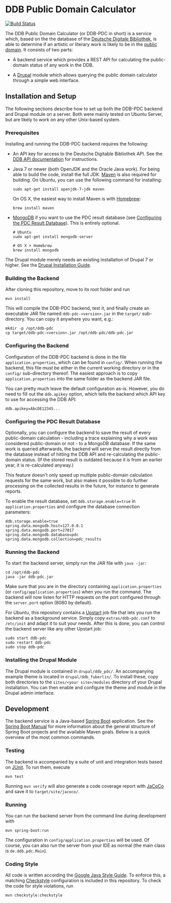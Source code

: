 # DDB Public Domain Calculator

[![Build Status](https://magnum.travis-ci.com/DenniJensen/ddb-pdc.svg?token=LXPadLLZHBGUqXF9dTdc)](https://magnum.travis-ci.com/DenniJensen/ddb-pdc)

The DDB Public Domain Calculator (or DDB-PDC in short) is a service
which, based on the the database of the
[Deutsche Digitale Bibliothek](https://deutsche-digitale-bibliothek.de/),
is able to determine if an artistic or literary work is likely to be
in the
[public domain](https://en.wikipedia.org/wiki/Public_domain). It
consists of two parts:

* A backend service which provides a REST API for calculating the
  public-domain status of any work in the DDB.

* A [Drupal](https://www.drupal.org/) module which allows querying the
  public domain calculator through a simple web interface.


## Installation and Setup

The following sections describe how to set up both the DDB-PDC backend
and Drupal module on a server. Both were mainly tested on Ubuntu
Server, but are likely to work on any other Unix-based system.

### Prerequisites

Installing and running the DDB-PDC backend requires the following:

* An API key for access to the Deutsche Digitable Bibliothek API. See the
  [DDB API documentation](https://api.deutsche-digitale-bibliothek.de/doku/display/ADD/API+der+Deutschen+Digitalen+Bibliothek)
  for instructions.

* Java 7 or newer (both OpenJDK and the Oracle Java work). For being
  able to build the code, install the full
  JDK. [Maven](http://maven.apache.org/) is also required for
  building. On Ubuntu, you can use the following command for installing:

  ```
  sudo apt-get install openjdk-7-jdk maven
  ```

  On OS X, the easiest way to install Maven is with [Homebrew](http://brew.sh/):

  ```
  brew install maven
  ```

* [MongoDB](http://www.mongodb.com/) if you want to use the PDC result
  database (see
  [Configuring the PDC Result Database](#configuring-the-pdc-result-database)).
  This is entirely optional.

  ```
  # Ubuntu
  sudo apt-get install mongodb-server

  # OS X + Homebrew
  brew install mongodb
  ```

The Drupal module merely needs an existing installation of Drupal 7 or
higher. See the
[Drupal Installation Guide](https://www.drupal.org/documentation/install).

### Building the Backend

After cloning this repository, move to its root folder and run

    mvn install

This will compile the DDB-PDC backend, test it, and finally create an
executable JAR file named `ddb-pdc-<version>.jar` in the `target/`
sub-directory. You can copy it anywhere you want, e.g.:

    mkdir -p /opt/ddb-pdc
    cp target/ddb-pdc-<version>.jar /opt/ddb-pdc/ddb-pdc.jar

### Configuring the Backend

Configuration of the DDB-PDC backend is done in the file
`application.properties`, which can be found in `config/`. When
running the backend, this file must be either in the current working
directory or in the `config/` sub-directory thereof. The easiest
approach is to copy `application.properties` into the same folder as
the backend JAR file.

You can pretty much leave the default configuration as-is. However,
you do need to fill out the `ddb.apikey` option, which tells the
backend which API key to use for accessing the DDB API:

    ddb.apikey=AbcDE12345...

### Configuring the PDC Result Database

Optionally, you can configure the backend to save the result of every
public-domain calculation - including a trace explaining why a work
was considered public-domain or not - to a MongoDB database. If the
same work is queried afterwards, the backend will serve the result
directly from the database instead of hitting the DDB API and
re-calculating the public-domain status. (If the stored result is
outdated because it is from an earlier year, it is re-calculated
anyway.)

This feature doesn't only speed up multiple public-domain calculation
requests for the same work, but also makes it possible to do further
processing on the collected results in the future, for instance to
generate reports.

To enable the result database, set `ddb.storage.enable=true` in
`application.properties` and configure the database connection
parameters:

    ddb.storage.enable=true
    spring.data.mongodb.host=127.0.0.1
    spring.data.mongodb.port=27017
    spring.data.mongodb.database=pdc
    spring.data.mongodb.collection=pdc_results

### Running the Backend

To start the backend server, simply run the JAR file with `java -jar`:

    cd /opt/ddb-pdc
    java -jar ddb-pdc.jar

Make sure that you are in the directory containing
`application.properties` (or `config/application.properties`) when you
run the command. The backend will now listen for HTTP requests on the
port configured through the `server.port` option (8080 by default).

For Ubuntu, this repository contains a
[Upstart](http://upstart.ubuntu.com/) job file that lets you run the
backend as a background service. Simply copy `extras/ddb-pdc.conf` to
`/etc/init` and adapt it to suit your needs. After this is done, you
can control the backend server like any other Upstart job:

    sudo start ddb-pdc
    sudo restart ddb-pdc
    sudo stop ddb-pdc

### Installing the Drupal Module

The Drupal module is contained in `drupal/ddb_pdc/`. An accompanying
example theme is located in `drupal/ddb_fuberlin/`. To install these,
copy both directories to the `sites/<your site>/modules` directory of
your Drupal installation. You can then enable and configure the theme
and module in the Drupal admin interface.

## Development

The backend service is a Java-based
[Spring Boot](http://projects.spring.io/spring-boot/) application. See
the
[Spring Boot Manual](http://docs.spring.io/spring-boot/docs/1.2.1.RELEASE/reference/htmlsingle/)
for more information about the general structure of Spring Boot
projects and the available Maven goals. Below is a quick overview
of the most common commands.

### Testing

The backend is accompanied by a suite of unit and integration tests
based on [JUnit](http://junit.org/). To run them, execute

    mvn test

Running `mvn verify` will also generate a code coverage report with
[JaCoCo](http://jacoco.org/) and save it to `target/site/jacoco/`.

### Running

You can run the backend server from the command line during development with

    mvn spring-boot:run

The configuration in `config/application.properties` will be used. Of
course, you can also run the server from your IDE as normal (the main
class is `de.ddb.pdc.Main`).

### Coding Style

All code is written according the
[Google Java Style Guide](https://google-styleguide.googlecode.com/svn/trunk/javaguide.html). To
enforce this, a matching
[Checkstyle](http://checkstyle.sourceforge.net/) configuration is
included in this repository. To check the code for style violations, run

    mvn checkstyle:checkstyle
